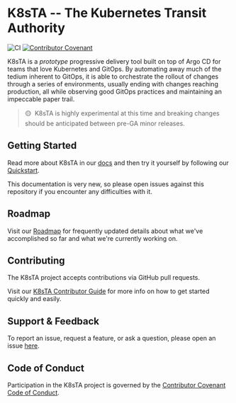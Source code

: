 # K8sTA -- The Kubernetes Transit Authority

![CI](https://github.com/akuityio/k8sta-prototype/actions/workflows/ci.yaml/badge.svg)
[![Contributor Covenant](https://img.shields.io/badge/Contributor%20Covenant-2.1-4baaaa.svg)](CODE_OF_CONDUCT.md)

K8sTA is a _prototype_ progressive delivery tool built on top of Argo CD for
teams that love Kubernetes and GitOps. By automating away much of the tedium
inherent to GitOps, it is able to orchestrate the rollout of changes through a
series of environments, usually ending with changes reaching production, all
while observing good GitOps practices and maintaining an impeccable paper trail.

> 🟡&nbsp;&nbsp;K8sTA is highly experimental at this time and breaking changes
> should be anticipated between pre-GA minor releases.

## Getting Started

Read more about K8sTA in our [docs](https://docs-k8sta-akuity-io.netlify.app/)
and then try it yourself by following our
[Quickstart](https://docs-k8sta-akuity-io.netlify.app/getting-started/quickstart).

This documentation is very new, so please open issues against this repository if
you encounter any difficulties with it.

## Roadmap

Visit our [Roadmap](https://docs-k8sta-akuity-io.netlify.app/roadmap) for
frequently updated details about what we've accomplished so far and what we're
currently working on.

## Contributing

The K8sTA project accepts contributions via GitHub pull requests.

Visit our
[K8sTA Contributor Guide](https://docs-k8sta-akuity-io.netlify.app/contributor-guide/)
for more info on how to get started quickly and easily.

## Support & Feedback

To report an issue, request a feature, or ask a question, please open an issue
[here](https://github.com/akuityio/k8sta-prototype/issues).

## Code of Conduct

Participation in the K8sTA project is governed by the
[Contributor Covenant Code of Conduct](https://docs-k8sta-akuity-io.netlify.app/contributor-guide/code-of-conduct/).
